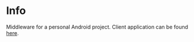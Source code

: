 # Info

Middleware for a personal Android project. Client application can be found [here](https://play.google.com/store/apps/details?id=com.groundzero.catholicprayerbook).
